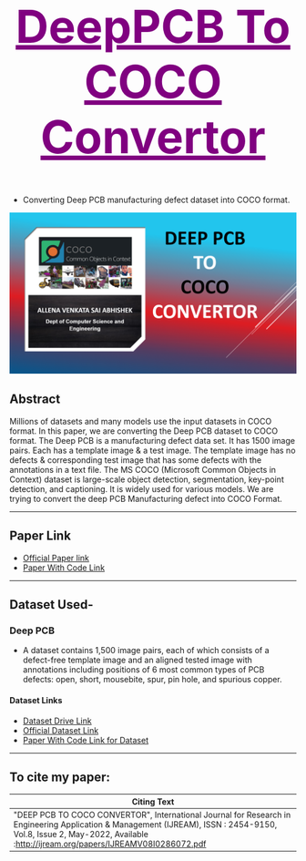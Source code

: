 
<h1 align ="center" style="color: purple; font-size: 80px;"><b><u>DeepPCB To COCO Convertor</u></b></h1>

* Converting Deep PCB manufacturing defect dataset into COCO format.

![](https://github.com/avs-abhishek123/DeepPCB-to-COCO/blob/5b32aaa0ca84512411ef638f271eaf3717469c80/deepPCB2COCO.png)


## Abstract
Millions of datasets and many models use the input datasets in COCO format. In this paper, we are converting the Deep PCB dataset to COCO format. The Deep PCB is a manufacturing defect data set. It has 1500 image pairs. Each has a template image & a test image. The template image has no defects & corresponding test image that has some defects with the annotations in a text file. The MS COCO (Microsoft Common Objects in Context) dataset is large-scale object detection, segmentation, key-point detection, and captioning. It is widely used for various models. We are trying to convert the deep PCB Manufacturing defect into COCO Format.

---

## Paper Link
* [Official Paper link](http://ijream.org/papers/IJREAMV08I0286072.pdf)
* [Paper With Code Link](https://paperswithcode.com/paper/deep-pcb-to-coco-convertor)

---

## Dataset Used- 
### Deep PCB
* A dataset contains 1,500 image pairs, each of which consists of a defect-free template image and an aligned tested image with annotations including positions of 6 most common types of PCB defects: open, short, mousebite, spur, pin hole, and spurious copper.

#### Dataset Links
* [Dataset Drive Link](https://drive.google.com/drive/folders/1LJ0q-5yXsRzA3CSAm6lNYfXCYjriO0rA?usp=sharing)
* [Official Dataset Link](https://github.com/tangsanli5201/DeepPCB)
* [Paper With Code Link for Dataset](https://paperswithcode.com/dataset/deep-pcb)

---

## To cite my paper: 
|Citing Text|
|---|
| "DEEP PCB TO COCO CONVERTOR", International Journal for Research in Engineering Application & Management (IJREAM), ISSN : 2454-9150, Vol.8, Issue 2, May-2022, Available :http://ijream.org/papers/IJREAMV08I0286072.pdf |

